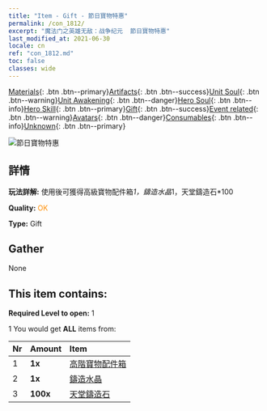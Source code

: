 ```yaml
---
title: "Item - Gift - 節日寶物特惠"
permalink: /con_1812/
excerpt: "魔法门之英雄无敌：战争纪元  節日寶物特惠"
last_modified_at: 2021-06-30
locale: cn
ref: "con_1812.md"
toc: false
classes: wide
---
```

 [Materials](/ItemsCN/){: .btn .btn--primary}[Artifacts](/ItemsCN/Artifacts/){: .btn .btn--success}[Unit Soul](/ItemsCN/UnitSoul/){: .btn .btn--warning}[Unit Awakening](/ItemsCN/UnitAwakening/){: .btn .btn--danger}[Hero Soul](/ItemsCN/HeroSoul/){: .btn .btn--info}[Hero Skill](/ItemsCN/HeroSkill/){: .btn .btn--primary}[Gift](/ItemsCN/Gift/){: .btn .btn--success}[Event related](/ItemsCN/Events/){: .btn .btn--warning}[Avatars](/ItemsCN/Avatars/){: .btn .btn--danger}[Consumables](/ItemsCN/Consumables/){: .btn .btn--info}[Unknown](/ItemsCN/Unknown/){: .btn .btn--primary}

 ![節日寶物特惠](/images/t/i_907102.png)

## 詳情
 **玩法詳解:** 使用後可獲得高級寶物配件箱*1，鑄造水晶*1，天堂鑄造石*100

 **Quality:** <span style="color: #FF8C00">OK</span>

 **Type:** Gift

## Gather

  None

## This item contains:

 **Required Level to open:** 1

 1 You would get **ALL** items  from:

  | Nr | Amount |     Item    |
  |:---|:-------|:------------|
  | 1 |  **1x** | [高階寶物配件箱](/cn/Items/con_1507/) |  | 
  | 2 |  **1x** | [鑄造水晶](/cn/Items/art_189/) |  | 
  | 3 |  **100x** | [天堂鑄造石](/cn/Items/art_188/) |  | 

